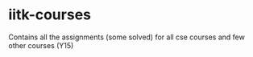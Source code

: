 # iitk-courses
Contains all the assignments (some solved) for all cse courses and few other courses (Y15)

